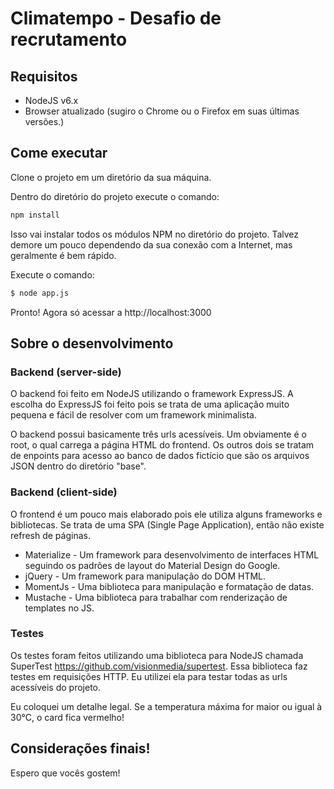 # Climatempo - Desafio de recrutamento

## Requisitos

- NodeJS v6.x
- Browser atualizado (sugiro o Chrome ou o Firefox em suas últimas versões.)

## Come executar

Clone o projeto em um diretório da sua máquina.

Dentro do diretório do projeto execute o comando:

```bash
npm install
```

Isso vai instalar todos os módulos NPM no diretório do projeto. Talvez demore um pouco dependendo da sua conexão com a Internet, mas geralmente é bem rápido.

Execute o comando:

```bash
$ node app.js
```

Pronto! Agora só acessar a http://localhost:3000

## Sobre o desenvolvimento

### Backend (server-side)

O backend foi feito em NodeJS utilizando o framework ExpressJS. A escolha do ExpressJS foi feito pois se trata de uma aplicação muito pequena e fácil de resolver com um framework minimalista.

O backend possui basicamente três urls acessíveis. Um obviamente é o root, o qual carrega a página HTML do frontend. Os outros dois se tratam de enpoints para acesso ao banco de dados fictício que são os arquivos JSON dentro do diretório "base".

### Backend (client-side)

O frontend é um pouco mais elaborado pois ele utiliza alguns frameworks e bibliotecas. Se trata de uma SPA (Single Page Application), então não existe refresh de páginas. 

- Materialize - Um framework para desenvolvimento de interfaces HTML seguindo os padrões de layout do Material Design do Google.
- jQuery - Um framework para manipulação do DOM HTML.
- MomentJs - Uma biblioteca para manipulação e formatação de datas.
- Mustache - Uma biblioteca para trabalhar com renderização de templates no JS.

### Testes

Os testes foram feitos utilizando uma biblioteca para NodeJS chamada SuperTest https://github.com/visionmedia/supertest. Essa biblioteca faz testes em requisições HTTP. Eu utilizei ela para testar todas as urls acessíveis do projeto.

Eu coloquei um detalhe legal. Se a temperatura máxima for maior ou igual à 30°C, o card fica vermelho!

## Considerações finais!

Espero que vocês gostem!
